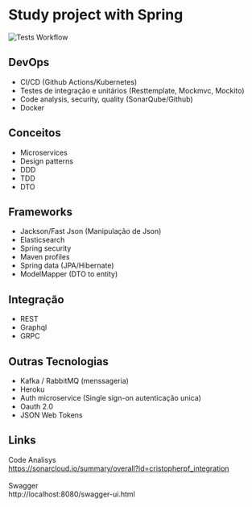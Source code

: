 # Study project with Spring

![Tests Workflow](https://github.com/cristopherpf/integration/actions/workflows/main.yml/badge.svg)

## DevOps
- CI/CD (Github Actions/Kubernetes)
- Testes de integração e unitários (Resttemplate, Mockmvc, Mockito)
- Code analysis, security, quality (SonarQube/Github)
- Docker

## Conceitos
- Microservices
- Design patterns
- DDD
- TDD
- DTO

## Frameworks
- Jackson/Fast Json (Manipulação de Json)
- Elasticsearch
- Spring security
- Maven profiles
- Spring data (JPA/Hibernate)
- ModelMapper (DTO to entity)

## Integração
- REST
- Graphql
- GRPC

## Outras Tecnologias
- Kafka / RabbitMQ (menssageria)
- Heroku
- Auth microservice (Single sign-on autenticação unica)
- Oauth 2.0
- JSON Web Tokens

## Links
Code Analisys<br>
https://sonarcloud.io/summary/overall?id=cristopherpf_integration
<br><br>
Swagger<br>
http://localhost:8080/swagger-ui.html
